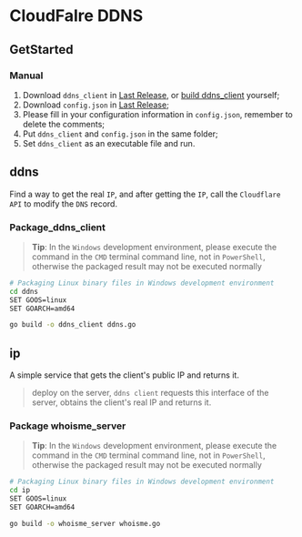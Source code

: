 # CloudFalre DDNS

## GetStarted

### Manual

1. Download `ddns_client` in [Last Release](https://github.com/dingdangdog/cloudflare_ddns/releases), or [build ddns_client](#Package_ddns_client) yourself;
2. Download `config.json` in [Last Release](https://github.com/dingdangdog/cloudflare_ddns/releases);
3. Please fill in your configuration information in `config.json`, remember to delete the comments;
4. Put `ddns_client` and `config.json` in the same folder;
5. Set `ddns_client` as an executable file and run.

## ddns

Find a way to get the real `IP`, and after getting the `IP`, call the `Cloudflare API` to modify the `DNS` record.

### Package_ddns_client

> **Tip**: In the `Windows` development environment, please execute the command in the `CMD` terminal command line, not in `PowerShell`, otherwise the packaged result may not be executed normally

```bash
# Packaging Linux binary files in Windows development environment
cd ddns
SET GOOS=linux
SET GOARCH=amd64

go build -o ddns_client ddns.go
```

## ip

A simple service that gets the client's public IP and returns it.

> deploy on the server, `ddns client` requests this interface of the server, obtains the client's real IP and returns it.

### Package whoisme_server

> **Tip**: In the `Windows` development environment, please execute the command in the `CMD` terminal command line, not in `PowerShell`, otherwise the packaged result may not be executed normally

```bash
# Packaging Linux binary files in Windows development environment
cd ip
SET GOOS=linux
SET GOARCH=amd64

go build -o whoisme_server whoisme.go
```
